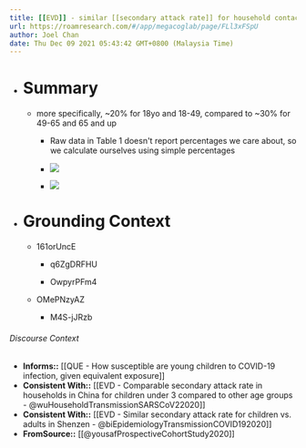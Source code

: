 ```yaml
---
title: [[EVD]] - similar [[secondary attack rate]] for household contacts 18yo or less (compared to other age groups) in Midwestern US - [[@yousafProspectiveCohortStudy2020]]
url: https://roamresearch.com/#/app/megacoglab/page/FLl3xFSpU
author: Joel Chan
date: Thu Dec 09 2021 05:43:42 GMT+0800 (Malaysia Time)
---
```


- # Summary

    - more specifically, ~20% for 18yo and 18-49, compared to ~30% for 49-65 and 65 and up

        - Raw data in Table 1 doesn't report percentages we care about, so we calculate ourselves using simple percentages

        - ![](https://firebasestorage.googleapis.com/v0/b/firescript-577a2.appspot.com/o/imgs%2Fapp%2Froam-synthesis%2FrN2xFzXV7P.png?alt=media&token=288a9c9b-f39f-4e4e-8bc7-e5be472c42fe)

        - ![](https://firebasestorage.googleapis.com/v0/b/firescript-577a2.appspot.com/o/imgs%2Fapp%2Froam-synthesis%2FAO-Yas_4xP.png?alt=media&token=ec8aca46-fe2e-44cd-b729-664e0fe41d76)
- # Grounding Context

    - 161orUncE

        - q6ZgDRFHU

        - OwpyrPFm4

    - OMePNzyAZ

        - M4S-jJRzb

###### Discourse Context

- **Informs::** [[QUE - How susceptible are young children to COVID-19 infection, given equivalent exposure]]
- **Consistent With::** [[EVD - Comparable secondary attack rate in households in China for children under 3 compared to other age groups - @wuHouseholdTransmissionSARSCoV22020]]
- **Consistent With::** [[EVD - Similar secondary attack rate for children vs. adults in Shenzen - @biEpidemiologyTransmissionCOVID192020]]
- **FromSource::** [[@yousafProspectiveCohortStudy2020]]
